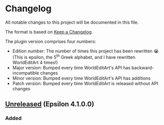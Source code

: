 # Changelog
<!-- Uses format from https://github.com/olivierlacan/keep-a-changelog/blob/master/CHANGELOG.md -->
All notable changes to this project will be documented in this file.

The format is based on [Keep a Changelog](http://keepachangelog.com/en/1.0.0/).

The plugin version comprises four numbers:
- Edition number: The number of times this project has been rewritten :sob: (This is epsilon, the 5<sup>th</sup> Greek alphabet, and I have rewritten WorldEditArt 4 times!)
- Major version: Bumped every time WorldEditArt's API has backward-incompatible changes
- Minor version: Bumped every time WorldEditArt's API has additions
- Patch version: Bumped every time WorldEditArt is released without API changes

## [Unreleased] (Epsilon 4.1.0.0)
### Added

[Unreleased]: https://github.com/LegendOfMCPE/WorldEditArt/compare/delta/v3.0...HEAD
